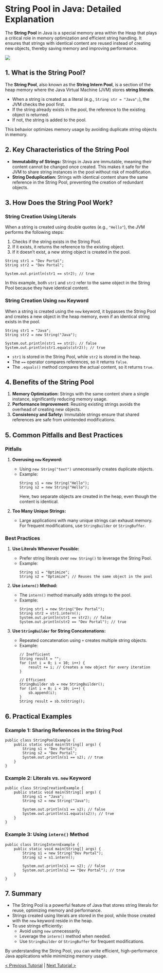# String Pool in Java: Detailed Explanation
The **String Pool** in Java is a special memory area within the Heap that plays a critical role in memory optimization and efficient string handling. It ensures that strings with identical content are reused instead of creating new objects, thereby saving memory and improving performance.

[![](https://markdown-videos-api.jorgenkh.no/youtube/hh_aQcsHdmY)](https://youtu.be/hh_aQcsHdmY)

## 1. What is the String Pool?
The **String Pool**, also known as the **String Intern Pool**, is a section of the heap memory where the Java Virtual Machine (JVM) stores **string literals**.  
- When a string is created as a literal (e.g., `String str = "Java";`), the JVM checks the pool first.  
- If the string already exists in the pool, the reference to the existing object is returned.  
- If not, the string is added to the pool.  

This behavior optimizes memory usage by avoiding duplicate string objects in memory.

## 2. Key Characteristics of the String Pool
- **Immutability of Strings:** Strings in Java are immutable, meaning their content cannot be changed once created. This makes it safe for the JVM to share string instances in the pool without risk of modification.
- **String Deduplication:** Strings with identical content share the same reference in the String Pool, preventing the creation of redundant objects.

## 3. How Does the String Pool Work?
### String Creation Using Literals
When a string is created using double quotes (e.g., `"Hello"`), the JVM performs the following steps:
1. Checks if the string exists in the String Pool.
2. If it exists, it returns the reference to the existing object.
3. If it doesn’t exist, a new string object is created in the pool.

```
String str1 = "Dev Portal";
String str2 = "Dev Portal";

System.out.println(str1 == str2); // true
```
In this example, both `str1` and `str2` refer to the same object in the String Pool because they have identical content.

### String Creation Using `new` Keyword
When a string is created using the `new` keyword, it bypasses the String Pool and creates a new object in the heap memory, even if an identical string exists in the pool.

```
String str1 = "Java";
String str2 = new String("Java");

System.out.println(str1 == str2); // false
System.out.println(str1.equals(str2)); // true
```
- `str1` is stored in the String Pool, while `str2` is stored in the heap.
- The `==` operator compares references, so it returns `false`.
- The `.equals()` method compares the actual content, so it returns `true`.

## 4. Benefits of the String Pool
1. **Memory Optimization:** Strings with the same content share a single instance, significantly reducing memory usage.
2. **Performance Improvement:** Reusing existing strings avoids the overhead of creating new objects.
3. **Consistency and Safety:** Immutable strings ensure that shared references are safe from unintended modifications.

## 5. Common Pitfalls and Best Practices
### Pitfalls
1. **Overusing `new` Keyword:**
   - Using `new String("text")` unnecessarily creates duplicate objects.
   - Example:
     ```
     String s1 = new String("Hello");
     String s2 = new String("Hello");
     ```
     Here, two separate objects are created in the heap, even though the content is identical.

2. **Too Many Unique Strings:**
   - Large applications with many unique strings can exhaust memory. For frequent modifications, use `StringBuilder` or `StringBuffer`.

### Best Practices
1. **Use Literals Whenever Possible:**  
   - Prefer string literals over `new String()` to leverage the String Pool.
   - Example:
     ```
     String s1 = "Optimize";
     String s2 = "Optimize"; // Reuses the same object in the pool
     ```

2. **Use `intern()` Method:**
   - The `intern()` method manually adds strings to the pool.
   - Example:
     ```
     String str1 = new String("Dev Portal");
     String str2 = str1.intern();
     System.out.println(str1 == str2); // false
     System.out.println(str2 == "Dev Portal"); // true
     ```

3. **Use `StringBuilder` for String Concatenations:**
   - Repeated concatenation using `+` creates multiple string objects.
   - Example:
     ```
     // Inefficient
     String result = "";
     for (int i = 0; i < 10; i++) {
         result += i; // Creates a new object for every iteration
     }

     // Efficient
     StringBuilder sb = new StringBuilder();
     for (int i = 0; i < 10; i++) {
         sb.append(i);
     }
     String result = sb.toString();
     ```

## 6. Practical Examples
### Example 1: Sharing References in the String Pool
```
public class StringPoolExample {
    public static void main(String[] args) {
        String s1 = "Dev Portal";
        String s2 = "Dev Portal";
        System.out.println(s1 == s2); // true
    }
}
```

### Example 2: Literals vs. `new` Keyword
```
public class StringCreationExample {
    public static void main(String[] args) {
        String s1 = "Java";
        String s2 = new String("Java");

        System.out.println(s1 == s2); // false
        System.out.println(s1.equals(s2)); // true
    }
}
```

### Example 3: Using `intern()` Method
```
public class StringInternExample {
    public static void main(String[] args) {
        String s1 = new String("Dev Portal");
        String s2 = s1.intern();

        System.out.println(s1 == s2); // false
        System.out.println(s2 == "Dev Portal"); // true
    }
}
```

## 7. Summary
- The String Pool is a powerful feature of Java that stores string literals for reuse, optimizing memory and performance.
- Strings created using literals are stored in the pool, while those created with the `new` keyword reside in the heap.
- To use strings efficiently:
  - Avoid using `new` unnecessarily.
  - Leverage the `intern()` method when needed.
  - Use `StringBuilder` or `StringBuffer` for frequent modifications.

By understanding the String Pool, you can write efficient, high-performance Java applications while minimizing memory usage.

[< Previous Tutorial](https://github.com/nakulmitra/java-tutorial/blob/master/interview/string-stringbuilder-stringbuffer.md) | [Next Tutorial >](https://github.com/nakulmitra/java-tutorial/blob/master/interview/doubelEqualsAndEqualsMethod.md)